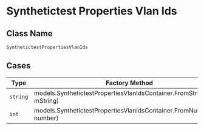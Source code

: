 
# Synthetictest Properties Vlan Ids

## Class Name

`SynthetictestPropertiesVlanIds`

## Cases

| Type | Factory Method |
|  --- | --- |
| `string` | models.SynthetictestPropertiesVlanIdsContainer.FromString(string mString) |
| `int` | models.SynthetictestPropertiesVlanIdsContainer.FromNumber(int number) |

